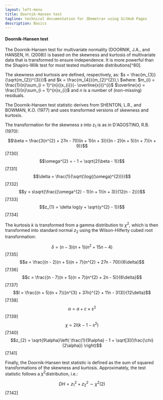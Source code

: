 ```yaml
---
layout: left-menu
title: Doornik-Hansen test
tagline: technical documentation for JDemetra+ using GitHub Pages
description: Basics
---
```

#### Doornik-Hansen test

The Doornik-Hansen test for multivariate normality (DOORNIK, J.A., and
HANSEN, H. (2008)) is based on the skewness and kurtosis of multivariate
data that is transformed to ensure independence. It is more powerful
than the Shapiro-Wilk test for most tested multivariate
distributions[^80].

The skewness and kurtosis are defined, respectively, as:
$s = \frac{m_{3}}{\sqrt{m_{2}}^{3}}}$ and
$k = \frac{m_{4}}{m_{2}^{2}},\ $where:
$m_{i} = \frac{1}{n}\sum_{i = 1}^{n}{(x_{i}}{- \overline{x})}^{i}$
$\overline{x} = \frac{1}{n}\sum_{i = 1}^{n}x_{i}$ and $n$ is a number of
(non-missing) residuals.

The Doornik-Hansen test statistic derives from SHENTON, L.R., and
BOWMAN, K.O. (1977) and uses transformed versions of skewness and
kurtosis.

The transformation for the skewness $s$ into$\text{\ z}_{1}$ is as in
D\'AGOSTINO, R.B. (1970):

  $$\beta = \frac{3(n^{2} + 27n - 70)(n + 1)(n + 3)}{(n - 2)(n + 5)(n + 7)(n + 9)}$$   \[7.130\]
  $$\omega^{2} = - 1 + \sqrt{2(\beta - 1)}$$                                           \[7.131\]
  $$\delta = \frac{1}{\sqrt{\log{(\omega}^{2})}}$$                                     \[7.132\]
  $$y = s\sqrt{\frac{(\omega^{2} - 1)(n + 1)(n + 3)}{12(n - 2)}}$$                     \[7.133\]
  $$z_{1} = \delta log(y + \sqrt{y^{2} - 1})$$                                         \[7.134\]

The kurtosis $k$ is transformed from a gamma distribution to $\chi^{2}$,
which is then transformed into standard normal $z_{2}$ using the
Wilson-Hilferty cubed root transformation:

  $$\delta = (n - 3)(n + 1)(n^{2} + 15n - 4)$$                                                      \[7.135\]
  $$a = \frac{(n - 2)(n + 5)(n + 7)(n^{2} + 27n - 70)}{6\delta}$$                                   \[7.136\]
  $$c = \frac{(n - 7)(n + 5)(n + 7)(n^{2} + 2n - 5)}{6\delta}$$                                     \[7.137\]
  $$l = \frac{(n + 5)(n + 7)({n^{3} + 37n}^{2} + 11n - 313)}{12\delta}$$                            \[7.138\]
  $$\alpha = a + c \times s^{2}$$                                                                   \[7.139\]
  $$\chi = 2l(k - 1 - s^{2})$$                                                                      \[7.140\]
  $$z_{2} = \sqrt{9\alpha}\left( \frac{1}{9\alpha} - 1 + \sqrt[3]{\frac{\chi}{2\alpha}} \right)$$   \[7.141\]

Finally, the Doornik-Hansen test statistic is defined as the sum of
squared transformations of the skewness and kurtosis. Approximately, the
test statistic follows a $\chi^{2}$distribution, i.e.:


  $$DH = z_{1}^{2} + z_{2}^{2}\sim\chi^{2}(2)$$   \[7.142\]
